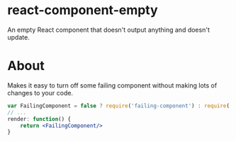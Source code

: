 # react-component-empty
An empty React component that doesn't output anything and doesn't update.

About
=====
Makes it easy to turn off some failing component without making lots of changes to your code.
```jsx
var FailingComponent = false ? require('failing-component') : require('react-component-empty');
// ...
render: function() {
    return <FailingComponent/>
}
```
